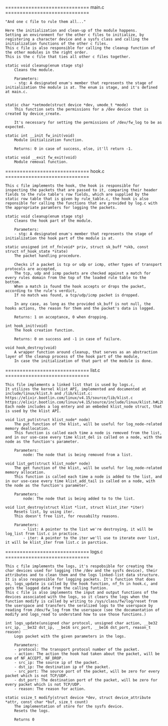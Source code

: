 ============================= main.c =============================
    
    "And one c file to rule them all..."

    Here the initialization and clean-up of the module happens.
    Setting an environment for the other c files to initialize, by registering a character device and a sysfs class and calling the initialization functions of the other c files.
    This c file is also responsible for calling the cleanup function of the other modules in the right order.
    This is the c file that ties all other c files together.

    static void cleanup(enum stage stg)
        Cleans the module.

        Parameters:
        - stg: A designated enum's member that represents the stage of initialization the module is at. The enum is stage, and it's defined at main.c.


    static char *setmode(struct device *dev, umode_t *mode)
        This function sets the permissions for a /dev device that is created by device_create.

        It's necessary for setting the permissions of /dev/fw_log to be as expected.

    static int __init fw_init(void)
        Module initialization function.

        Returns: 0 in case of success, else, it'll return -1.

    static void __exit fw_exit(void)
        Module removal function.

============================= hook.c =============================
    
    This c file implements the hook, the hook is responsible for inspecting the packets that are passed to it, comparing their header fields to the rule table's row fields, which are supplied by the static row table that is given by rule_table.c, the hook is also reponsible for calling the functions that are provided by log.c with the appropriate paramters for logging the packets.

    static void cleanup(enum stage stg)
    	Cleans the hook part of the module.

        Parameters:
        - stg: A designated enum's member that represents the stage of initialization the hook part of the module is at.

    static unsigned int nf_fn(void* priv, struct sk_buff *skb, const struct nf_hook_state *state)
        The packet handling procedure.

        Checks if a packet is tcp or udp or icmp, other types of transport protocols are accepted,
        The tcp, udp and icmp packets are checked against a match for every rules domain from the top of the loaded rule table to the bottom.
        When a match is found the hook accepts or drops the packet, according to the rule's verdict,
        If no match was found, a tcp/udp/icmp packet is dropped.

        In any case, as long as the provided sk_buff is not null, the hooks actions, the reason for them and the packet's data is logged.

        Returns: 1 on acceptance, 0 when dropping.

    int hook_init(void)
        The hook creation function.
        
        Returns: 0 on success and -1 in case of failure.

    void hook_destroy(void)
        A wrapper function around cleanup, that serves as an abstraction layer of the cleanup process of the hook part of the module,
        In case the initialization of that part of the module is done.

============================= list.c =============================
    
    This file implements a linked list that is used by logs.c,
    It utilizes the kernel klist API, implemented and documented at include/linux/klist.h and /lib/klist.c:
    https://elixir.bootlin.com/linux/v4.15/source/lib/klist.c
    https://elixir.bootlin.com/linux/v4.15/source/include/linux/klist.h#L20
    Each node includes a log entery and an embeded klist_node struct, that is used by the klist API.

    void list_put(struct klist_node* node)
        The put function of the klist, will be useful for log_node-related memory deallocation.
        This function is called each time a node is removed from the list, and in our use-case every time klist_del is called on a node, with the node as the function's parameter.

        Parameters:
            node: The node that is being removed from a list.

    void list_get(struct klist_node* node)
        The get function of the klist, will be useful for log_node-related memory allocation.
        This function is called each time a node is added to the list, and in our use-case every time klist_add_tail is called on a node, with the node as the function's parameter.

        Parameters:
            node: The node that is being added to to the list.

    void list_destroy(struct klist *list, struct klist_iter *iter)
        Resets list, by using iter.
        This doesn't free list, for reusabilty reasons.
            
        Parameters:
            - list: A pointer to the list we're destroying, it will be log_list from list.c in practice.
            - iter: A pointer to the iter we'll use to iterate over list, it will be klist_iter from list.c in parctice.


============================= logs.c =============================

    This c file implements the logs, it's respobsible for creating the char devices used for logging (the /dev and the sysfs device), their attributes and to clean them and the logs linked-list data structure.
    It is also responsible for logging packets. It's function that does so, logs_update is called by the hook function, nf_fn in hook.c, and gets the logged data from the calling funtion.
    This c file is also implements the input and output functions of the devices associated with the logs, so it clears the logs when the function modify is called by writing to /sys/class/fw/log/reset from the userspace and transfers the seralized logs to the userspace by reading from /dev/fw_log from the userspace (see the documantation of modify and logs_read to understand how to use those functions.)

    int logs_update(unsigned char protocol, unsigned char action, __be32 src_ip, __be32 dst_ip, __be16 src_port, __be16 dst_port, reason_t reason)
        Logs packet with the given parameters in the logs.

        Parameters:
        - protocol: The transport protocol number of the packet.
        - action: The action the hook had taken about the packet, will be one of NF_ACCEPT, NF_DROP.
        - src_ip: The source ip of the packet.
        - dst_ip: The destination ip of the packet.
        - src_port: The source port of the packet, will be zero for every packet which is not TCP/UDP.
        - dst_port: The destination port of the packet, will be zero for every packet which is not TCP/UDP.
        - reason: The reason for action.

    static ssize_t modify(struct device *dev, struct device_attribute *attr, const char *buf, size_t count)
        The implementation of store for the sysfs device.
        Resets the logs.

        Returns 0


